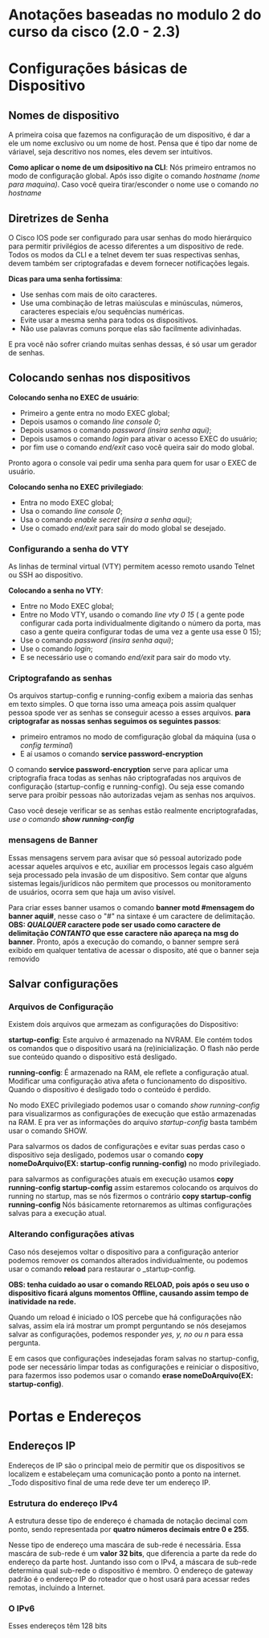 # Anotações baseadas no modulo 2 do curso da cisco (2.0 - 2.3)

# Configurações básicas de Dispositivo

## Nomes de dispositivo

A primeira coisa que fazemos na configuração de um dispositivo, é dar a ele um nome exclusivo ou um nome de host.
Pensa que é tipo dar nome de váriavel, seja descritivo nos nomes, eles devem ser intuitivos.

**Como aplicar o nome de um dsipositivo na CLI**:
Nós primeiro entramos no modo de configuração global.
Após isso digite o comando _hostname (nome para maquina)_.
Caso você queira tirar/esconder o nome use o comando _no hostname_

## Diretrizes de Senha

O Cisco IOS pode ser configurado para usar senhas do modo hierárquico para permitir privilégios de acesso diferentes a um dispositivo de rede.
Todos os modos da CLI e a telnet devem ter suas respectivas senhas, devem também ser criptografadas e devem fornecer notificações legais.

**Dicas para uma senha fortissima**:

 * Use senhas com mais de oito caracteres.
 * Use uma combinação de letras maiúsculas e minúsculas, números, caracteres especiais e/ou sequências numéricas.
 * Evite usar a mesma senha para todos os dispositivos.
 * Não use palavras comuns porque elas são facilmente adivinhadas.

E pra você não sofrer criando muitas senhas dessas, é só usar um gerador de senhas.

## Colocando senhas nos dispositivos

**Colocando senha no EXEC de usuário**:
 * Primeiro a gente entra no modo EXEC global;
 * Depois usamos o comando _line console 0_;
 * Depois usamos o comando _password (insira senha aqui)_;
 * Depois usamos o comando _login_ para ativar o acesso EXEC do usuário;
 * por fim use o comando _end/exit_ caso você queira sair do modo global.

Pronto agora o console vai pedir uma senha para quem for usar o EXEC de usuário.

**Colocando senha no EXEC privilegiado**:
 * Entra no modo EXEC global;
 * Usa o comando _line console 0_;
 * Usa o comando _enable secret (insira a senha aqui)_;
 * Use o comado _end/exit_ para sair do modo global se desejado.

### Configurando a senha do VTY

As linhas de terminal virtual (VTY) permitem acesso remoto usando Telnet ou SSH ao dispositivo.

**Colocando a senha no VTY**:
 * Entre no Modo EXEC global;
 * Entre no Modo VTY, usando o comando _line vty 0 15_ ( a gente pode configurar cada porta individualmente digitando o número da porta, mas caso a gente queira configurar todas de uma vez a gente usa esse 0 15);
 * Use o comando _password (insira senha aqui)_;
 * Use o comando _login_;
 * E se necessário use o comando _end/exit_ para sair do modo vty.

### Criptografando as senhas

Os arquivos startup-config e running-config exibem a maioria das senhas em texto simples. O que torna isso uma ameaça pois assim qualquer pessoa spode ver as senhas se conseguir acesso a esses arquivos.
**para criptografar as nossas senhas seguimos os seguintes passos**:
 * primeiro entramos no modo de comfiguração global da máquina (usa o _config terminal_)
 * E aí usamos o comando **service password-encryption**

O comando **service password-encryption** serve para aplicar uma criptografia fraca todas as senhas não criptografadas nos arquivos de configuração (startup-config e running-config). Ou seja esse comando serve para proibir pessoas não autorizadas vejam as senhas nos arquivos.

Caso você deseje verificar se as senhas estão realmente encriptografadas, _use o comando **show running-config**_

### mensagens de Banner

Essas mensagens servem para avisar que só pessoal autorizado pode acessar aqueles arquivos e etc, auxiliar em processos legais caso alguém seja processado pela invasão de um dispositivo. Sem contar que alguns sistemas legais/jurídicos não permitem que processos ou monitoramento de usuários, ocorra sem que haja um aviso visível.

Para criar esses banner usamos o comando **banner motd #mensagem do banner aqui#**, nesse caso o "#" na sintaxe é um caractere de delimitação. **OBS: _QUALQUER_ caractere pode ser usado como caractere de delimitação _CONTANTO_ que esse caractere não apareça na msg do banner**. Pronto, após a execução do comando, o banner sempre será exibido em qualquer tentativa de acessar o disposito, até que o banner seja removido

## Salvar configurações

### Arquivos de Configuração

Existem dois arquivos que armezam as configurações do Dispositivo:

**startup-config**: Este arquivo é armazenado na NVRAM. Ele contém todos os comandos que o dispositivo usará na (re)inicialização. O flash não perde sue conteúdo quando o dispositivo está desligado.

**running-config**: É armazenado na RAM, ele reflete a configuração atual. Modificar uma configuração ativa afeta o funcionamento do dispositivo. Quando o dispositivo é desligado todo o conteúdo é perdido.

No modo EXEC privilegiado podemos usar o comando _show running-config_ para visualizarmos as configurações de execução que estão armazenadas na RAM.
E pra ver as informações do arquivo _startup-config_ basta também usar o comando SHOW.

Para salvarmos os dados de configurações e evitar suas perdas caso o dispositivo seja desligado, podemos usar o comando **copy nomeDoArquivo(EX: startup-config running-config)** no modo privilegiado.

para salvarmos as configurações atuais em execução usamos **copy running-config startup-config** assim estaremos colocando os arquivos do running no startup, mas se nós fizermos o contrário **copy startup-config running-config** Nós básicamente retornaremos as ultimas configurações salvas para a execução atual.

### Alterando configurações ativas

Caso nós desejemos voltar o dispositivo para a configuração anterior podemos remover os comandos alterados individualmente, ou podemos usar o comando **reload** para restaurar o _startup-config.

**OBS: tenha cuidado ao usar o comando RELOAD, pois após o seu uso o dispositivo ficará alguns momentos Offline, causando assim tempo de inatividade na rede.**

Quando um reload é iniciado o IOS percebe que há configurações não salvas, assim ela irá mostrar um prompt perguntando se nós desejamos salvar as configurações, podemos responder _yes, y, no ou n_ para essa pergunta.

E em casos que configurações indesejadas foram salvas no startup-config, pode ser necessário limpar todas as configurações e reiniciar o dispositivo, para fazermos isso podemos usar o comando **erase nomeDoArquivo(EX: startup-config)**.

# Portas e Endereços

## Endereços IP

Endereços de IP são o principal meio de permitir que os dispositivos se localizem e estabeleçam uma comunicação ponto a ponto na internet. _Todo dispositivo final de uma rede deve ter um endereço IP.

### Estrutura do endereço IPv4

A estrutura desse tipo de endereço é chamada de notação decimal com ponto, sendo representada por **quatro números decimais entre 0 e 255**.

Nesse tipo de endereço uma mascára de sub-rede é necessária. Essa mascára de sub-rede é um **valor 32 bits**, que diferencia a parte da rede do endereço da parte host.
Juntando isso com o IPv4, a máscara de sub-rede determina qual sub-rede o dispositivo é membro.
O endereço de gateway padrão é o endereço IP do roteador que o host usará para acessar redes remotas, incluindo a Internet.

### O IPv6

Esses endereços têm 128 bits